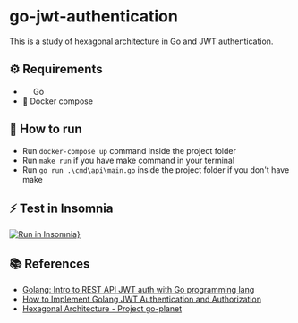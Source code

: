 # go-jwt-authentication

This is a study of hexagonal architecture in Go and JWT authentication.

## ⚙ Requirements
- <img width="15px" src="https://golang.org/favicon.ico"/> Go
- 🐳 Docker compose

## 🚀 How to run
- Run `docker-compose up` command inside the project folder
- Run `make run` if you have make command in your terminal
- Run `go run .\cmd\api\main.go` inside the project folder if you don't have make

## ⚡ Test in Insomnia
[![Run in Insomnia}](https://insomnia.rest/images/run.svg)](https://insomnia.rest/run/?label=go-jwt-authentication&uri=https%3A%2F%2Fraw.githubusercontent.com%2Ftocura%2Fgo-jwt-authentication%2Fmaster%2FInsomnia_collection.json%3Ftoken%3DGHSAT0AAAAAABUPFPYBCFGXZJ3GFSENTN4GYU4ZXFA)

## 📚 References
- [Golang: Intro to REST API JWT auth with Go programming lang](https://www.udemy.com/course/build-jwt-authenticated-restful-apis-with-golang/)
- [How to Implement Golang JWT Authentication and Authorization](https://www.bacancytechnology.com/blog/golang-jwt/amp/)
- [Hexagonal Architecture - Project go-planet](https://github.com/kaduartur/go-planet)